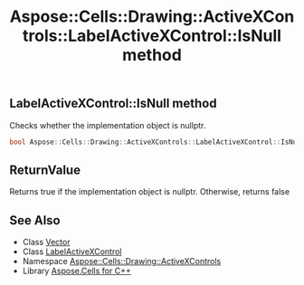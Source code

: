 ﻿---
title: Aspose::Cells::Drawing::ActiveXControls::LabelActiveXControl::IsNull method
linktitle: IsNull
second_title: Aspose.Cells for C++ API Reference
description: 'Aspose::Cells::Drawing::ActiveXControls::LabelActiveXControl::IsNull method. Checks whether the implementation object is nullptr in C++.'
type: docs
weight: 500
url: /cpp/aspose.cells.drawing.activexcontrols/labelactivexcontrol/isnull/
---
## LabelActiveXControl::IsNull method


Checks whether the implementation object is nullptr.

```cpp
bool Aspose::Cells::Drawing::ActiveXControls::LabelActiveXControl::IsNull() const
```


## ReturnValue

Returns true if the implementation object is nullptr. Otherwise, returns false

## See Also

* Class [Vector](../../../aspose.cells/vector/)
* Class [LabelActiveXControl](../)
* Namespace [Aspose::Cells::Drawing::ActiveXControls](../../)
* Library [Aspose.Cells for C++](../../../)
